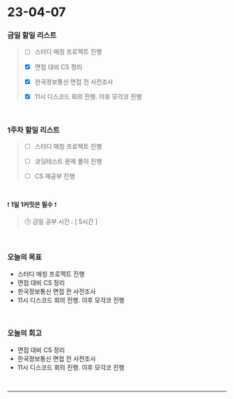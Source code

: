 # 23-04-07
### 금일 할일 리스트
> - [ ]  스터디 매칭 프로젝트 진행
>
> - [x]  면접 대비 CS 정리
>
> - [x]  한국정보통신 면접 전 사전조사
>
> - [x]  11시 디스코드 회의 진행. 이후 모각코 진행


<br/>

### 1주차 할일 리스트  
> - [ ]  스터디 매칭 프로젝트 진행
>
> - [ ]  코딩테스트 문제 풀이 진행
>
> - [ ]  CS 재공부 진행

<br/>

❗ **1일 1커밋은 필수** ❗
> 🕒 금일 공부 시간 : [ 5시간 ]
  
<br/>

### 오늘의 목표
- 스터디 매칭 프로젝트 진행
- 면접 대비 CS 정리
- 한국정보통신 면접 전 사전조사
- 11시 디스코드 회의 진행. 이후 모각코 진행

<br>

### 오늘의 회고
- 면접 대비 CS 정리
- 한국정보통신 면접 전 사전조사
- 11시 디스코드 회의 진행. 이후 모각코 진행


<br/>

------------  